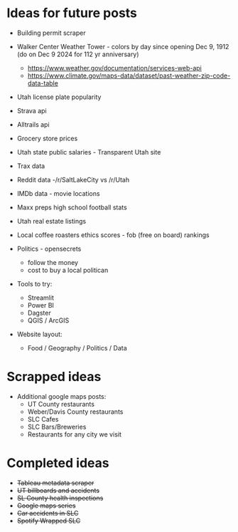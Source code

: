 # Ideas for future posts

* Building permit scraper
* Walker Center Weather Tower - colors by day since opening Dec 9, 1912 (do on Dec 9 2024 for 112 yr anniversary)
  * https://www.weather.gov/documentation/services-web-api
  * https://www.climate.gov/maps-data/dataset/past-weather-zip-code-data-table
* Utah license plate popularity
* Strava api
* Alltrails api
* Grocery store prices
* Utah state public salaries - Transparent Utah site
* Trax data
* Reddit data -/r/SaltLakeCity vs /r/Utah
* IMDb data - movie locations
* Maxx preps high school football stats
* Utah real estate listings
* Local coffee roasters ethics scores - fob (free on board) rankings
* Politics - opensecrets
  * follow the money
  * cost to buy a local politican

* Tools to try:
  * Streamlit
  * Power BI
  * Dagster
  * QGIS / ArcGIS
* Website layout:
  * Food / Geography / Politics / Data

# Scrapped ideas

* Additional google maps posts:
  * UT County restaurants
  * Weber/Davis County restaurants
  * SLC Cafes
  * SLC Bars/Breweries
  * Restaurants for any city we visit

# Completed ideas

* ~~Tableau metadata scraper~~
* ~~UT billboards and accidents~~
* ~~SL County health inspections~~
* ~~Google maps series~~
* ~~Car accidents in SLC~~
* ~~Spotify Wrapped SLC~~
